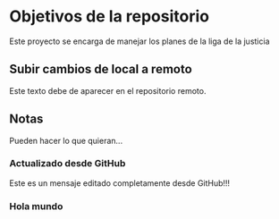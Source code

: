 # Objetivos de la repositorio

Este proyecto se encarga de manejar los planes de la liga de la justicia

## Subir cambios de local a remoto

Este texto debe de aparecer en el repositorio remoto.

## Notas
Pueden hacer lo que quieran...

### Actualizado desde GitHub
Este es un mensaje editado completamente desde GitHub!!!

### Hola mundo
